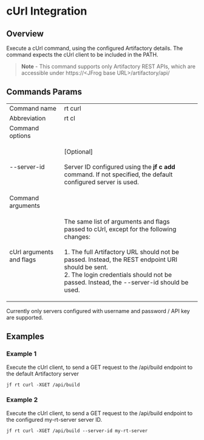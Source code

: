# cUrl Integration
## Overview

Execute a cUrl command, using the configured Artifactory details. The command expects the cUrl client to be included in the PATH.

> **Note** - This command supports only Artifactory REST APIs, which are accessible under https://\<JFrog base URL>/artifactory/api/

## Commands Params

|                          |                                                                                                                                                                                                                                                                                                  |   |
| ------------------------ | ------------------------------------------------------------------------------------------------------------------------------------------------------------------------------------------------------------------------------------------------------------------------------------------------ | - |
| Command name             | rt curl                                                                                                                                                                                                                                                                                          |   |
| Abbreviation             | rt cl                                                                                                                                                                                                                                                                                            |   |
| Command options          |                                                                                                                                                                                                                                                                                                  |   |
| --server-id              | <p>[Optional]<br><br>Server ID configured using the <strong>jf c add</strong> command. If not specified, the default configured server is used.</p>                                                                                                                                              |   |
| Command arguments        |                                                                                                                                                                                                                                                                                                  |   |
| cUrl arguments and flags | <p>The same list of arguments and flags passed to cUrl, except for the following changes:<br><br>1. The full Artifactory URL should not be passed. Instead, the REST endpoint URI should be sent.<br>2. The login credentials should not be passed. Instead, the --server-id should be used.</p> |   |

Currently only servers configured with username and password / API key are supported.

## Examples
### Example 1

Execute the cUrl client, to send a GET request to the /api/build endpoint to the default Artifactory server

```
jf rt curl -XGET /api/build
```

### Example 2

Execute the cUrl client, to send a GET request to the /api/build endpoint to the configured my-rt-server server ID.

```
jf rt curl -XGET /api/build --server-id my-rt-server
```

